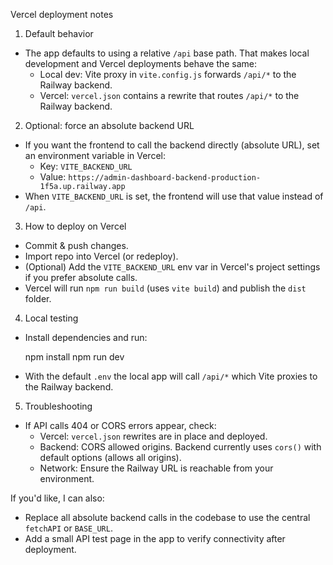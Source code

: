 Vercel deployment notes

1) Default behavior
- The app defaults to using a relative `/api` base path. That makes local development and Vercel deployments behave the same:
  - Local dev: Vite proxy in `vite.config.js` forwards `/api/*` to the Railway backend.
  - Vercel: `vercel.json` contains a rewrite that routes `/api/*` to the Railway backend.

2) Optional: force an absolute backend URL
- If you want the frontend to call the backend directly (absolute URL), set an environment variable in Vercel:
  - Key: `VITE_BACKEND_URL`
  - Value: `https://admin-dashboard-backend-production-1f5a.up.railway.app`
- When `VITE_BACKEND_URL` is set, the frontend will use that value instead of `/api`.

3) How to deploy on Vercel
- Commit & push changes.
- Import repo into Vercel (or redeploy).
- (Optional) Add the `VITE_BACKEND_URL` env var in Vercel's project settings if you prefer absolute calls.
- Vercel will run `npm run build` (uses `vite build`) and publish the `dist` folder.

4) Local testing
- Install dependencies and run:

  npm install
  npm run dev

- With the default `.env` the local app will call `/api/*` which Vite proxies to the Railway backend.

5) Troubleshooting
- If API calls 404 or CORS errors appear, check:
  - Vercel: `vercel.json` rewrites are in place and deployed.
  - Backend: CORS allowed origins. Backend currently uses `cors()` with default options (allows all origins).
  - Network: Ensure the Railway URL is reachable from your environment.

If you'd like, I can also:
- Replace all absolute backend calls in the codebase to use the central `fetchAPI` or `BASE_URL`.
- Add a small API test page in the app to verify connectivity after deployment.
